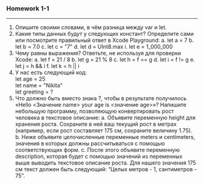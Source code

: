 ### Homework 1-1

---

1. Опишите своими словами, в чём разница между var и let.
2. Какие типы данных будут у следующих констант? Определите сами или посмотрите правильный ответ в Xcode Playground:
  a. let a = 7
  b. let b = 7.0
  c. let c = "7"
  d. let d = UInt8.max
  i. let e = 1_000_000
3. Чему равны выражения? Ответьте, не используя для проверки Xcode:
  a. let f = 21 / 8
  b. let g = 21 % 8
  c. let h = f == g
  d. let i = f != g
  e. let j = h && i
  f. let k = h || i
4. У нас есть следующий код:  
  let age = 25  
  let name = "Nikita"  
  let greeting = ?  
5. Что должно быть вместо знака ?, чтобы в результате получилось «Hello <Значение name> your age is <значение age>»?
Напишите небольшую программу, позволяющую конвертировать рост человека в текстовое описание:
  a. Объявите переменную height для хранения роста. Сохраните в ней ваш текущий рост в метрах (например, если рост составляет 175 см, сохраните величину 1.75).
  b. Ниже объявите целочисленные переменные meters и centimeters, значения в которых должны рассчитываться с помощью соответствующих форм.
  c. После этого объявите переменную description, которая будет с помощью значений из переменных выше выводить текстовое описание роста. Для нашего значения 175 см текст должен быть следующий: “Целых метров - 1, сантиметров - 75”.
